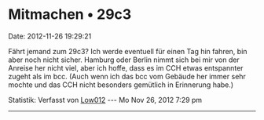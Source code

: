 Mitmachen • 29c3
================

Date: 2012-11-26 19:29:21

Fährt jemand zum 29c3? Ich werde eventuell für einen Tag hin fahren, bin
aber noch nicht sicher. Hamburg oder Berlin nimmt sich bei mir von der
Anreise her nicht viel, aber ich hoffe, dass es im CCH etwas entspannter
zugeht als im bcc. (Auch wenn ich das bcc vom Gebäude her immer sehr
mochte und das CCH nicht besonders gemütlich in Erinnerung habe.)

Statistik: Verfasst von
[Low012](http://forum.yacy-websuche.de/memberlist.php?mode=viewprofile&u=62)
--- Mo Nov 26, 2012 7:29 pm

------------------------------------------------------------------------
